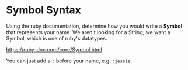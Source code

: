 # Symbol Syntax

Using the ruby documentation, determine how you would write a **Symbol** that represents your name. We aren't looking for a String; we want a Symbol, which is one of ruby's datatypes. 

https://ruby-doc.com/core/Symbol.html

You can just add a `:` before your name, e.g. `:jessie`. 
